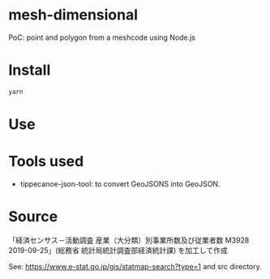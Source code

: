 # mesh-dimensional
PoC: point and polygon from a meshcode using Node.js

# Install
```bash
yarn
```

# Use

# Tools used
- tippecanoe-json-tool: to convert GeoJSONS into GeoJSON.

# Source
「経済センサス－活動調査 産業（大分類）別事業所数及び従業者数 M3928 2019-09-25」(総務省 統計局統計調査部経済統計課) を加工して作成

See: https://www.e-stat.go.jp/gis/statmap-search?type=1 and src directory.


